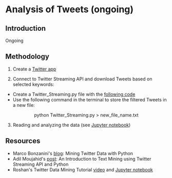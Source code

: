# Analysis of Tweets (ongoing)

## Introduction
Ongoing

## Methodology
1. Create a [Twitter app](https://apps.twitter.com/)

2. Connect to Twitter Streaming API and download Tweets based on selected keywords:
- Create a Twitter_Streaming.py file with the [following code](https://github.com/domptail/Twitter-Analysis/edit/master/Twitter_Streaming.py)
- Use the following command in the terminal to store the filtered Tweets in a new file:

<p align="center">
python Twitter_Streaming.py > new_file_name.txt
</p>

3. Reading and analyzing the data (see [Jupyter notebook]())

## Resources
- Marco Bonzanini's [blog](https://marcobonzanini.com/2015/03/02/mining-twitter-data-with-python-part-1/): Mining Twitter Data with Python
- Adil Moujahid's [post](http://adilmoujahid.com/posts/2014/07/twitter-analytics/): An Introduction to Text Mining using Twitter Streaming API and Python
- Roshan's Twitter Data Mining Tutorial [video](https://www.youtube.com/watch?v=Kc97hIYrNro&index=6&list=PLRJx8WOUx5XcH_mf1od-vT4WGF0R7GJL4) and [Jupyter notebook](http://nbviewer.jupyter.org/github/twistedhardware/mltutorial/blob/master/notebooks/data-mining/6.%20Twitter%20Streaming%20API.ipynb)


